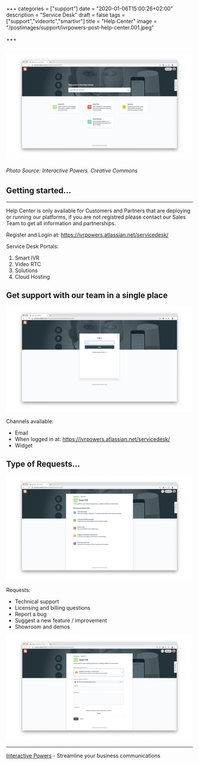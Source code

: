 +++
categories = ["support"]
date = "2020-01-06T15:00:26+02:00"
description = "Service Desk"
draft = false
tags = ["support","videortc","smartivr"]
title = "Help Center"
image = "/postimages/support/ivrpowers-post-help-center.001.jpeg"

+++

![Help Desk](/postimages/support/ivrpowers-post-help-center.001.jpeg)
------------
###### Photo Source: Interactive Powers. Creative Commons

##	Getting started...
---

Help Center is only available for Customers and Partners that are deploying or running our platforms, if you are not registred please contact our Sales Team to get all information and partnerships. 

Register and Login at: https://ivrpowers.atlassian.net/servicedesk/ 

Service Desk Portals:

1. Smart IVR
2. Video RTC
3. Solutions
4. Cloud Hosting

##	Get support with our team in a single place

![Help Desk](/postimages/support/ivrpowers-post-help-center.002.jpeg)

Channels available:

* Email
* When logged in at: https://ivrpowers.atlassian.net/servicedesk/ 
* Widget 

##	Type of Requests...

![Help Desk](/postimages/support/ivrpowers-post-help-center.003.jpeg)

Requests:

* Technical support
* Licensing and billing questions
* Report a bug
* Suggest a new feature / improvement
* Showroom and demos

![Help Desk](/postimages/support/ivrpowers-post-help-center.004.jpeg)


---
[Interactive Powers](http://www.ivrpowers.com/) - Streamline your business communications

